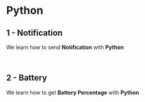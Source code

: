 # Python

<h2>1 - Notification</h2>
<p>We learn how to send <b>Notification</b> with <b>Python</b></p>
<br>
<h2>2 - Battery</h2>
<p>We learn how to get <b>Battery Percentage</b> with <b>Python</b></p>
